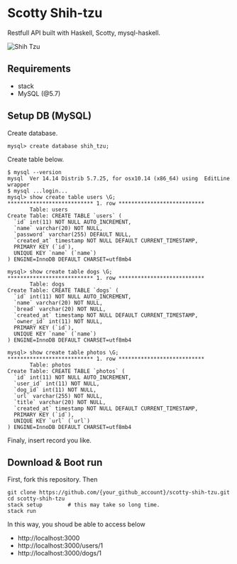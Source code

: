 # Scotty Shih-tzu

Restfull API built with Haskell, Scotty, mysql-haskell.

![Shih Tzu](https://user-images.githubusercontent.com/33439268/77206142-a2fcb600-6b39-11ea-96a6-461fb3525ed8.jpg)

## Requirements

- stack
- MySQL (@5.7)

## Setup DB (MySQL)

Create database.

```
mysql> create database shih_tzu;
```

Create table below.

```
$ mysql --version
mysql  Ver 14.14 Distrib 5.7.25, for osx10.14 (x86_64) using  EditLine wrapper
$ mysql ...login...
mysql> show create table users \G;
*************************** 1. row ***************************
       Table: users
Create Table: CREATE TABLE `users` (
  `id` int(11) NOT NULL AUTO_INCREMENT,
  `name` varchar(20) NOT NULL,
  `password` varchar(255) DEFAULT NULL,
  `created_at` timestamp NOT NULL DEFAULT CURRENT_TIMESTAMP,
  PRIMARY KEY (`id`),
  UNIQUE KEY `name` (`name`)
) ENGINE=InnoDB DEFAULT CHARSET=utf8mb4

mysql> show create table dogs \G;
*************************** 1. row ***************************
       Table: dogs
Create Table: CREATE TABLE `dogs` (
  `id` int(11) NOT NULL AUTO_INCREMENT,
  `name` varchar(20) NOT NULL,
  `bread` varchar(20) NOT NULL,
  `created_at` timestamp NOT NULL DEFAULT CURRENT_TIMESTAMP,
  `owner_id` int(11) NOT NULL,
  PRIMARY KEY (`id`),
  UNIQUE KEY `name` (`name`)
) ENGINE=InnoDB DEFAULT CHARSET=utf8mb4

mysql> show create table photos \G;
*************************** 1. row ***************************
       Table: photos
Create Table: CREATE TABLE `photos` (
  `id` int(11) NOT NULL AUTO_INCREMENT,
  `user_id` int(11) NOT NULL,
  `dog_id` int(11) NOT NULL,
  `url` varchar(255) NOT NULL,
  `title` varchar(20) NOT NULL,
  `created_at` timestamp NOT NULL DEFAULT CURRENT_TIMESTAMP,
  PRIMARY KEY (`id`),
  UNIQUE KEY `url` (`url`)
) ENGINE=InnoDB DEFAULT CHARSET=utf8mb4
```

Finaly, insert record you like.

## Download & Boot run

First, fork this repository. Then

```
git clone https://github.com/{your_github_account}/scotty-shih-tzu.git
cd scotty-shih-tzu
stack setup        # this may take so long time.
stack run
```
In this way, you shoud be able to access below

- http://localhost:3000
- http://localhost:3000/users/1
- http://localhost:3000/dogs/1
